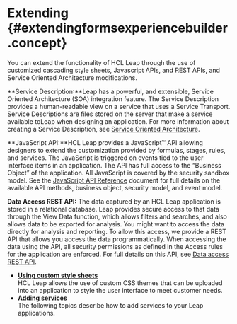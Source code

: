# Extending {#extendingformsexperiencebuilder .concept}

You can extend the functionality of HCL Leap through the use of customized cascading style sheets, Javascript APIs, and REST APIs, and Service Oriented Architecture modifications.

**Service Description:**Leap has a powerful, and extensible, Service Oriented Architecture \(SOA\) integration feature. The Service Description provides a human-readable view on a service that uses a Service Transport. Service Descriptions are files stored on the server that make a service available toLeap when designing an application. For more information about creating a Service Description, see [Service Oriented Architecture](cr_using_apps_exposing_service_to.md).

**JavaScript API:**HCL Leap provides a JavaScript™ API allowing designers to extend the customization provided by formulas, stages, rules, and services. The JavaScript is triggered on events tied to the user interface items in an application. The API has full access to the “Business Object” of the application. All JavaScript is covered by the security sandbox model. See the [JavaScript API Reference](ref_javascript_api.md#) document for full details on the available API methods, business object, security model, and event model.

**Data Access REST API:** The data captured by an HCL Leap application is stored in a relational database. Leap provides secure access to that data through the View Data function, which allows filters and searches, and also allows data to be exported for analysis. You might want to access the data directly for analysis and reporting. To allow this access, we provide a REST API that allows you access the data programmatically. When accessing the data using the API, all security permissions as defined in the Access rules for the application are enforced. For full details on this API, see [Data access REST API](ref_data_access_rest_api.md).

-   **[Using custom style sheets](ex_css_toc.md)**  
HCL Leap allows the use of custom CSS themes that can be uploaded into an application to style the user interface to meet customer needs.
-   **[Adding services](services_toc.md)**  
The following topics describe how to add services to your Leap applications.

